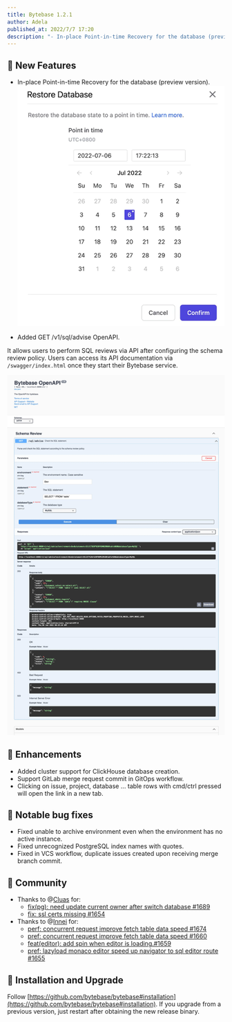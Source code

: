 ```yaml
---
title: Bytebase 1.2.1
author: Adela
published_at: 2022/7/7 17:20
description: "- In-place Point-in-time Recovery for the database (preview version). - Added GET /v1/sql/advise OpenAPI."
---
```


## 🚀 New Features

- In-place Point-in-time Recovery for the database (preview version).
 ![restore-database](/static/changelog/1.2.1/restore-database.webp)

- Added GET /v1/sql/advise OpenAPI.

It allows users to perform SQL reviews via API after configuring the schema review policy. Users can access its API documentation via `/swagger/index.html` once they start their Bytebase service.

![sql-open-api](/static/changelog/1.2.1/sql-open-api.webp)

## 🎄 Enhancements

- Added cluster support for ClickHouse database creation.
- Support GitLab merge request commit in GitOps workflow.
- Clicking on issue, project, database … table rows with cmd/ctrl pressed will open the link in a new tab.

## 🐞 Notable bug fixes

- Fixed unable to archive environment even when the environment has no active instance.
- Fixed unrecognized PostgreSQL index names with quotes.
- Fixed in VCS workflow, duplicate issues created upon receiving merge branch commit.

## 🎠 Community

- Thanks to @[Cluas](https://github.com/Cluas) for:
    - [fix(pg): need update current owner after switch database #1689](https://github.com/bytebase/bytebase/pull/1689)
    - [fix: ssl certs missing #1654](https://github.com/bytebase/bytebase/pull/1654)
- Thanks to @[Innei](https://github.com/Innei) for:
    - [perf: concurrent request improve fetch table data speed #1674](https://github.com/bytebase/bytebase/pull/1674)
    - [pref: concurrent request improve fetch table data speed #1660](https://github.com/bytebase/bytebase/pull/1660)
    - [feat(editor): add spin when editor is loading.#1659](https://github.com/bytebase/bytebase/pull/1659)
    - [pref: lazyload monaco editor speed up navigator to sql editor route #1655](https://github.com/bytebase/bytebase/pull/1655)

## 📕 Installation and Upgrade

Follow [https://github.com/bytebase/bytebase#installation](https://github.com/bytebase/bytebase#installation). If you upgrade from a previous version, just restart after obtaining the new release binary.
